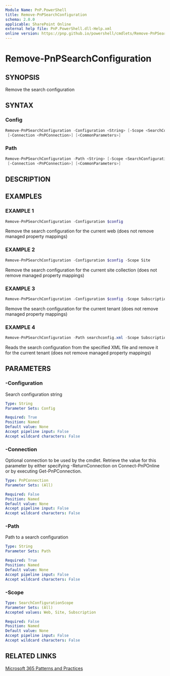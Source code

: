 ```yaml
---
Module Name: PnP.PowerShell
title: Remove-PnPSearchConfiguration
schema: 2.0.0
applicable: SharePoint Online
external help file: PnP.PowerShell.dll-Help.xml
online version: https://pnp.github.io/powershell/cmdlets/Remove-PnPSearchConfiguration.html
---
```

 
# Remove-PnPSearchConfiguration

## SYNOPSIS
Remove the search configuration

## SYNTAX

### Config
```powershell
Remove-PnPSearchConfiguration -Configuration <String> [-Scope <SearchConfigurationScope>] 
 [-Connection <PnPConnection>] [<CommonParameters>]
```

### Path
```powershell
Remove-PnPSearchConfiguration -Path <String> [-Scope <SearchConfigurationScope>] 
 [-Connection <PnPConnection>] [<CommonParameters>]
```

## DESCRIPTION

## EXAMPLES

### EXAMPLE 1
```powershell
Remove-PnPSearchConfiguration -Configuration $config
```

Remove the search configuration for the current web (does not remove managed property mappings)

### EXAMPLE 2
```powershell
Remove-PnPSearchConfiguration -Configuration $config -Scope Site
```

Remove the search configuration for the current site collection (does not remove managed property mappings)

### EXAMPLE 3
```powershell
Remove-PnPSearchConfiguration -Configuration $config -Scope Subscription
```

Remove the search configuration for the current tenant (does not remove managed property mappings)

### EXAMPLE 4
```powershell
Remove-PnPSearchConfiguration -Path searchconfig.xml -Scope Subscription
```

Reads the search configuration from the specified XML file and remove it for the current tenant (does not remove managed property mappings)

## PARAMETERS

### -Configuration
Search configuration string

```yaml
Type: String
Parameter Sets: Config

Required: True
Position: Named
Default value: None
Accept pipeline input: False
Accept wildcard characters: False
```

### -Connection
Optional connection to be used by the cmdlet. Retrieve the value for this parameter by either specifying -ReturnConnection on Connect-PnPOnline or by executing Get-PnPConnection.

```yaml
Type: PnPConnection
Parameter Sets: (All)

Required: False
Position: Named
Default value: None
Accept pipeline input: False
Accept wildcard characters: False
```

### -Path
Path to a search configuration

```yaml
Type: String
Parameter Sets: Path

Required: True
Position: Named
Default value: None
Accept pipeline input: False
Accept wildcard characters: False
```

### -Scope

```yaml
Type: SearchConfigurationScope
Parameter Sets: (All)
Accepted values: Web, Site, Subscription

Required: False
Position: Named
Default value: None
Accept pipeline input: False
Accept wildcard characters: False
```



## RELATED LINKS

[Microsoft 365 Patterns and Practices](https://aka.ms/m365pnp)

